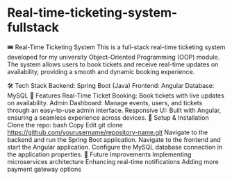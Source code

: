 # Real-time-ticketing-system-fullstack
🎟️ Real-Time Ticketing System
This is a full-stack real-time ticketing system developed for my university Object-Oriented Programming (OOP) module. The system allows users to book tickets and receive real-time updates on availability, providing a smooth and dynamic booking experience.

🛠 Tech Stack
Backend: Spring Boot (Java)
Frontend: Angular
Database: MySQL
🚀 Features
Real-Time Ticket Booking: Book tickets with live updates on availability.
Admin Dashboard: Manage events, users, and tickets through an easy-to-use admin interface.
Responsive UI: Built with Angular, ensuring a seamless experience across devices.
📂 Setup & Installation
Clone the repo:
bash
Copy
Edit
git clone https://github.com/yourusername/repository-name.git
Navigate to the backend and run the Spring Boot application.
Navigate to the frontend and start the Angular application.
Configure the MySQL database connection in the application properties.
📌 Future Improvements
Implementing microservices architecture
Enhancing real-time notifications
Adding more payment gateway options
